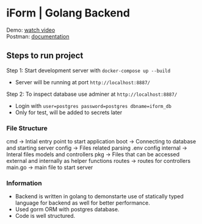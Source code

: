 # iForm | Golang Backend

Demo: [watch video](https://youtu.be/TsRTjGAMUrM) <br />
Postman: [documentation](https://rathoddeepak.github.io/iform](https://documenter.getpostman.com/view/5023754/2sA3Qza8Pe))


## Steps to run project

Step 1: Start development server with `docker-compose up --build`
  - Server will be running at port `http://localhost:8887/`

Step 2: To inspect database use adminer at `http://localhost:8887/`
  - Login with `user=postgres password=postgres dbname=iform_db`
  - Only for test, will be added to secrets later

### File Structure

 cmd -> Intial entry point to start application
 boot -> Connecting to database and starting server
 config -> Files related parsing .env config
 internal -> Interal files models and controllers
 pkg -> Files that can be accessed external and internally as helper functions
 routes -> routes for controllers
 main.go -> main file to start server

### Information

- Backend is written in golang to demonstarte use of statically 
  typed language for backend as well for better performance.
- Used gorm ORM with postgres database.
- Code is well structured.
